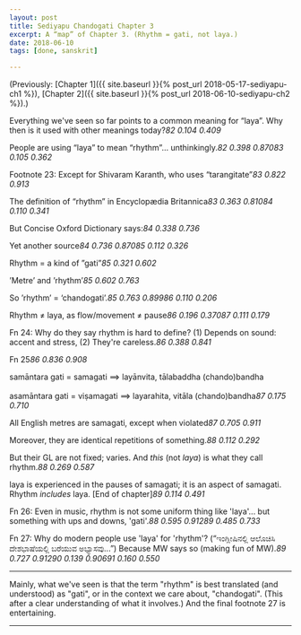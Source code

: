 ```yaml
---
layout: post
title: Sediyapu Chandogati Chapter 3
excerpt: A “map” of Chapter 3. (Rhythm = gati, not laya.)
date: 2018-06-10
tags: [done, sanskrit]

---
```


(Previously: [Chapter 1]({{ site.baseurl }}{% post_url 2018-05-17-sediyapu-ch1 %}), [Chapter 2]({{ site.baseurl }}{% post_url 2018-06-10-sediyapu-ch2 %}).)

<style>@import url("{{"/assets/sxs/sxs.css" | relative_url}}");</style>

<div id="mainBookPages"></div>

<script src="{{"/assets/sxs/sxs.js" | relative_url}}"></script>

<script>window.addEventListener('DOMContentLoaded', updateCites);</script>

Everything we've seen so far points to a common meaning for “laya”. Why then is it used with other meanings today?<cite>82 0.104 0.409</cite>

People are using “laya” to mean “rhythm”… unthinkingly.<cite>82 0.398 0.870</cite><cite>83 0.105 0.362</cite>

Footnote 23: Except for Shivaram Karanth, who uses “tarangitate”<cite>83 0.822 0.913</cite>

The definition of “rhythm” in Encyclopædia Britannica<cite>83 0.363 0.810</cite><cite>84 0.110 0.341</cite>

But Concise Oxford Dictionary says:<cite>84 0.338 0.736</cite>

Yet another source<cite>84 0.736 0.870</cite><cite>85 0.112 0.326</cite>

Rhythm = a kind of ”gati”<cite>85 0.321 0.602</cite>

’Metre’ and ’rhythm’<cite>85 0.602 0.763</cite>

So ’rhythm’ = ‘chandogati’.<cite>85 0.763 0.899</cite><cite>86 0.110 0.206</cite>

Rhythm ≠ laya, as flow/movement ≠ pause<cite>86 0.196 0.370</cite><cite>87 0.111 0.179</cite>

Fn 24: Why do they say rhythm is hard to define? (1) Depends on sound: accent and stress, (2) They're careless.<cite>86 0.388 0.841</cite>

Fn 25<cite>86 0.836 0.908</cite>

samāntara gati = samagati $\implies$ layānvita, tālabaddha (chando)bandha<br><br>
asamāntara gati = viṣamagati $\implies$ layarahita, vitāla (chando)bandha<cite>87 0.175 0.710</cite>

All English metres are samagati, except when violated<cite>87 0.705 0.911</cite>

Moreover, they are identical repetitions of something.<cite>88 0.112 0.292</cite>

But their GL are not fixed; varies. And *this* (not *laya*) is what they call rhythm.<cite>88 0.269 0.587</cite>

laya is experienced in the pauses of samagati; it is an aspect of samagati. Rhythm *includes* laya. [End of chapter]<cite>89 0.114 0.491</cite>

Fn 26: Even in music, rhythm is not some uniform thing like 'laya'... but something with ups and downs, 'gati'.<cite>88 0.595 0.912</cite><cite>89 0.485 0.733</cite>

Fn 27: Why do modern people use 'laya' for 'rhythm'? (“ಇಂಗ್ಲೀಷಿನಲ್ಲಿ ಆಲೊಚಿಸಿ ದೇಶಭಾಷೆಯಲ್ಲಿ ಬರೆಯುವ ಅಭ್ಯಾಸವು...”) Because MW says so (making fun of MW).<cite>89 0.727 0.912</cite><cite>90 0.139 0.906</cite><cite>91 0.160 0.550</cite>

----

Mainly, what we've seen is that the term "rhythm" is best translated (and understood) as "gati", or in the context we care about, "chandogati". (This after a clear understanding of what it involves.) And the final footnote 27 is entertaining.

----
